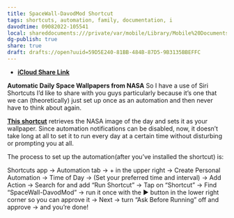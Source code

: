 ```yaml
---
title: SpaceWall-DavodMod Shortcut
tags: shortcuts, automation, family, documentation, i
davodtime: 09082022-105541
local: shareddocuments:///private/var/mobile/Library/Mobile%20Documents/iCloud~md~obsidian/Documents/OBSHIDDIAN/drafts/59D5E240-81BB-484B-87D5-9B3135BBEFFC.md
dg-publish: true
share: true
draft: drafts://open?uuid=59D5E240-81BB-484B-87D5-9B3135BBEFFC
---
```


- [**iCloud Share Link**](https://www.icloud.com/shortcuts/23f9214990314dacad6badf642791afb)

**Automatic Daily Space Wallpapers from NASA**
So I have a use of Siri Shortcuts I’d like to share with you guys particularly because it’s one that we can (theoretically) just set up once as an automation and then never have to think about again.

[**This shortcut**](https://www.icloud.com/shortcuts/23f9214990314dacad6badf642791afb) retrieves the NASA image of the day and sets it as your wallpaper. Since automation notifications can be disabled, now, it doesn’t take long at all to set it to run every day at a certain time without disturbing or prompting you at all.

The process to set up the automation(after you’ve installed the shortcut) is:

Shortcuts app -> Automation tab -> + in the upper right -> Create Personal Automation -> Time of Day -> (Set your preferred time and interval) -> Add Action -> Search for and add “Run Shortcut” -> Tap on “Shortcut” -> Find “SpaceWall-DavodMod” -> run it once with the ▶︎ button in the lower right corner so you can approve it -> Next -> turn “Ask Before Running” off and approve -> and you’re done!